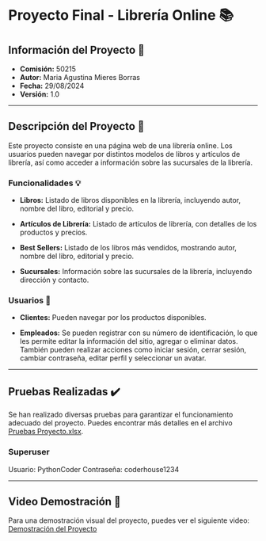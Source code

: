 # Proyecto Final - Librería Online :books:



## Información del Proyecto 📝

- **Comisión:** 50215  
- **Autor:** Maria Agustina Mieres Borras  
- **Fecha:** 29/08/2024  
- **Versión:** 1.0  

---

## Descripción del Proyecto 💬

Este proyecto consiste en una página web de una librería online. Los usuarios pueden navegar por distintos modelos de libros y artículos de librería, así como acceder a información sobre las sucursales de la librería.

### Funcionalidades 💡

- **Libros:** Listado de libros disponibles en la librería, incluyendo autor, nombre del libro, editorial y precio.
  
- **Artículos de Librería:** Listado de artículos de librería, con detalles de los productos y precios.

- **Best Sellers:** Listado de los libros más vendidos, mostrando autor, nombre del libro, editorial y precio.

- **Sucursales:** Información sobre las sucursales de la librería, incluyendo dirección y contacto.

### Usuarios 🧑

- **Clientes:** Pueden navegar por los productos disponibles.
  
- **Empleados:** Se pueden registrar con su número de identificación, lo que les permite editar la información del sitio, agregar o eliminar datos. También pueden realizar acciones como iniciar sesión, cerrar sesión, cambiar contraseña, editar perfil y seleccionar un avatar.

---

## Pruebas Realizadas ✔️

Se han realizado diversas pruebas para garantizar el funcionamiento adecuado del proyecto. Puedes encontrar más detalles en el archivo [Pruebas Proyecto.xlsx](https://github.com/AgustinaMieres/MieresBorrasMariaAgustina-50215/blob/master/Pruebas%20Proyecto.xlsx).

### Superuser

Usuario: PythonCoder
Contraseña: coderhouse1234



---

## Video Demostración 🎥

Para una demostración visual del proyecto, puedes ver el siguiente video: [Demostración del Proyecto](https://youtu.be/UvojbBhI0Yg)
